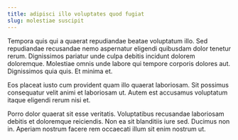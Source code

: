 ```yaml
---
title: adipisci illo voluptates quod fugiat
slug: molestiae suscipit
---
```


Tempora quis qui a quaerat repudiandae beatae voluptatum illo. Sed repudiandae recusandae nemo aspernatur eligendi quibusdam dolor tenetur rerum. Dignissimos pariatur unde culpa debitis incidunt dolorem doloremque. Molestiae omnis unde labore qui tempore corporis dolores aut. Dignissimos quia quis. Et minima et.

Eos placeat iusto cum provident quam illo quaerat laboriosam. Sit possimus consequatur velit animi et laboriosam ut. Autem est accusamus voluptatum itaque eligendi rerum nisi et.

Porro dolor quaerat sit esse veritatis. Voluptatibus recusandae laboriosam debitis et doloremque reiciendis. Non ea sit blanditiis iure sed. Ducimus non in. Aperiam nostrum facere rem occaecati illum sit enim nostrum ut.
